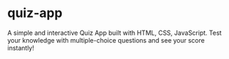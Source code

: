 # quiz-app
A simple and interactive Quiz App built with HTML, CSS, JavaScript. Test your knowledge with multiple-choice questions and see your score instantly!
